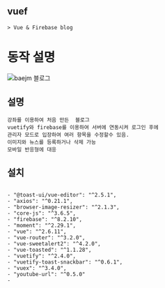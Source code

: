 
## vuef
```
> Vue & Firebase blog
```


# 동작 설명
![baejm 블로그](https://user-images.githubusercontent.com/35725338/113370119-069cfe80-939e-11eb-92bc-b75dd6aeabfd.gif)

## 설명 
```
강좌를 이용하여 처음 만든  블로그
vuetify와 firebase를 이용하여 서버에 연동시켜 로그인 후에
관리자 모드로 입장하여 여러 항목을 수정할수 있음.
이미지와 뉴스를 등록하거나 삭제 가능
모바일 반응형에 대응
```

## 설치
```

- "@toast-ui/vue-editor": "^2.5.1",
- "axios": "^0.21.1",
- "browser-image-resizer": "^2.1.3",
- "core-js": "^3.6.5",
- "firebase": "^8.2.10",
- "moment": "^2.29.1",
- "vue": "^2.6.11",
- "vue-router": "^3.2.0",
- "vue-sweetalert2": "^4.2.0",
- "vue-toasted": "^1.1.28",
- "vuetify": "^2.4.0",
- "vuetify-toast-snackbar": "^0.6.1",
- "vuex": "^3.4.0",
- "youtube-url": "^0.5.0"
- 
```
